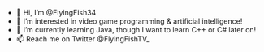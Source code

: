 - 👋 Hi, I’m @FlyingFish34
- 👀 I’m interested in video game programming & artificial intelligence!
- 🌱 I’m currently learning Java, though I want to learn C++ or C# later on!
- 📫 Reach me on Twitter @FlyingFishTV_

<!---
FlyingFish34/FlyingFish34 is a ✨ special ✨ repository because its `README.md` (this file) appears on your GitHub profile.
You can click the Preview link to take a look at your changes.
--->
